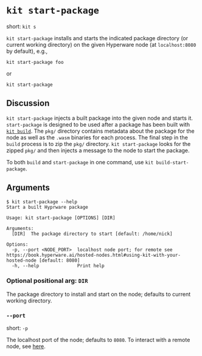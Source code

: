 # `kit start-package`

short: `kit s`

`kit start-package` installs and starts the indicated package directory (or current working directory) on the given Hyperware node (at `localhost:8080` by default), e.g.,

```
kit start-package foo
```

or

```
kit start-package
```

## Discussion

`kit start-package` injects a built package into the given node and starts it.
`start-package` is designed to be used after a package has been built with [`kit build`](./build.md).
The `pkg/` directory contains metadata about the package for the node as well as the `.wasm` binaries for each process.
The final step in the `build` process is to zip the `pkg/` directory.
`kit start-package` looks for the zipped `pkg/` and then injects a message to the node to start the package.

To both `build` and `start-package` in one command, use `kit build-start-package`.

## Arguments

```
$ kit start-package --help
Start a built Hyprware package

Usage: kit start-package [OPTIONS] [DIR]

Arguments:
  [DIR]  The package directory to start [default: /home/nick]

Options:
  -p, --port <NODE_PORT>  localhost node port; for remote see https://book.hyperware.ai/hosted-nodes.html#using-kit-with-your-hosted-node [default: 8080]
  -h, --help              Print help
```

### Optional positional arg: `DIR`

The package directory to install and start on the node; defaults to current working directory.

### `--port`

short: `-p`

The localhost port of the node; defaults to `8080`.
To interact with a remote node, see [here](../hosted-nodes.md#using-kit-with-your-hosted-node).

